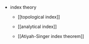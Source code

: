 

* index theory

  * [[topological index]]

  * [[analytical index]]

  * [[Atiyah-Singer index theorem]]

